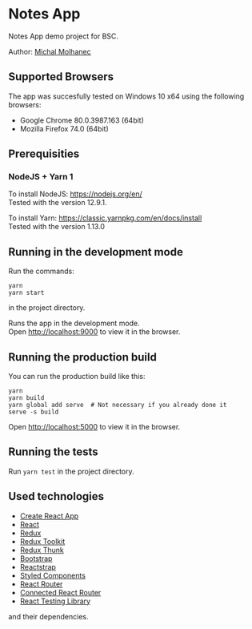 # Notes App

Notes App demo project for BSC.

Author: [Michal Molhanec](https://github.com/molhanec)

## Supported Browsers

The app was succesfully tested on Windows 10 x64 using the following
browsers:

- Google Chrome 80.0.3987.163 (64bit)
- Mozilla Firefox 74.0 (64bit)

## Prerequisities

### NodeJS + Yarn 1

To install NodeJS: https://nodejs.org/en/ \
Tested with the version 12.9.1.

To install Yarn: https://classic.yarnpkg.com/en/docs/install \
Tested with the version 1.13.0

## Running in the development mode

Run the commands:

```
yarn
yarn start
```

in the project directory.

Runs the app in the development mode.<br />
Open [http://localhost:9000](http://localhost:9000) to view it in the browser.

## Running the production build

You can run the production build like this:

```
yarn
yarn build
yarn global add serve  # Not necessary if you already done it
serve -s build
```

Open [http://localhost:5000](http://localhost:5000) to view it in the browser.

## Running the tests

Run `yarn test` in the project directory.

## Used technologies

- [Create React App](https://github.com/facebook/create-react-app)
- [React](https://reactjs.org/)
- [Redux](https://redux.js.org/)
- [Redux Toolkit](https://redux-toolkit.js.org/)
- [Redux Thunk](https://github.com/reduxjs/redux-thunk)
- [Bootstrap](https://getbootstrap.com/)
- [Reactstrap](https://reactstrap.github.io/)
- [Styled Components](https://www.styled-components.com/)
- [React Router](https://reacttraining.com/react-router/)
- [Connected React Router](https://github.com/supasate/connected-react-router)
- [React Testing Library](https://testing-library.com/docs/react-testing-library/intro)

and their dependencies.
